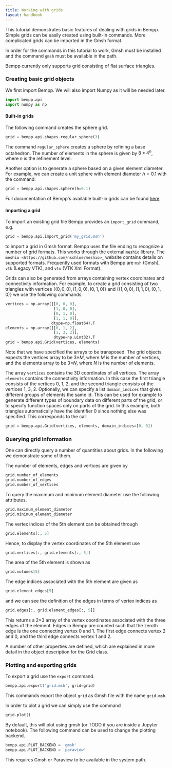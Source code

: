 ```yaml
---
title: Working with grids
layout: handbook
---
```


This tutorial demonstrates basic features of dealing with grids in Bempp.
Simple grids can be easily created using built-in commands.
More complicated grids can be imported in the Gmsh format.

In order for the commands in this tutorial to work, Gmsh must be
installed and the command `gmsh` must be available in the path.

Bempp currently only supports grid consisting of flat surface triangles.

### Creating basic grid objects

We first import Bempp.
We will also import Numpy as it will be needed later.

```python
import bempp.api
import numpy as np
```

#### Built-in grids
The following command creates the sphere grid.

```python
grid = bempp.api.shapes.regular_sphere(3)
```

The command `regular_sphere` creates a sphere by refining a
base octahedron. The number of elements in the sphere is given by
$8 * 4^n$, where $n$ is the refinement level.

Another option is to generate a sphere based on a given
element diameter. For example, we can create a unit sphere
with element diameter $h=0.1$ with the command:

```python
grid = bempp.api.shapes.sphere(h=0.1)
```

Full documentation of Bempp's available built-in grids can be found
[here](https://bempp-cl.readthedocs.io/en/latest/docs/bempp/api/shapes/index.html).

#### Importing a grid
To import an existing grid file Bempp provides an `import_grid` command, e.g.

```python
grid = bempp.api.import_grid('my_grid.msh')
```

to import a grid in Gmsh format. Bempp uses the file ending to recognize
a number of grid formats. This works through the external `meshio` library.
The `meshio <https://github.com/nschloe/meshio>`_ website contains details
on supported formats. Frequently used formats with Bempp are `msh` (Gmsh),
`vtk` (Legacy VTK), and `vtu` (VTK Xml Format).

Grids can also be generated from arrays containing vertex coordinates and
connectivity information. For example, to create a grid consisting of two
triangles with vertices $\{(0, 0, 0), (1, 0, 0), (0, 1, 0)\}$ and
$\{(1, 0, 0), (1, 1, 0), (0, 1, 0)\}$ we use the following commands.

```python
vertices = np.array([[0, 0, 0],
                     [1, 0, 0],
                     [0, 1, 0],
                     [1, 1, 0]],
                    dtype=np.float64).T
elements = np.array([[0, 1, 2],
                     [1, 3, 2]],
                     dtype=np.uint32).T
grid = bempp.api.Grid(vertices, elements)
```

Note that we have specified the arrays to be transposed. The grid objects
expects the vertices array to be 3&times;$M$, where $M$ is the number
of vertices, and the elements array to be 3&times;$N$, where $N$ is
the number of elements.

The array `vertices` contains the 3D coordinates of all vertices. The array
`elements` contains the connectivity information. In this case the first
triangle consists of the vertices 0, 1, 2, and the second triangle consists
of the vertices 1, 3, 2. Optionally, we can specify a list `domain_indices`
that gives different groups of elements the same id. This can be used
for example to generate different types of boundary data on different parts
of the grid, or to specify function spaces only on parts of the grid. In this
example, both triangles automatically have the identifier 0 since nothing
else was specified. This corresponds to the call

```python
grid = bempp.api.Grid(vertices, elements, domain_indices=[0, 0])
```

### Querying grid information

One can directly query a number of quantities about grids. In the following
we demonstrate some of them.

The number of elements, edges and vertices are given by

```python
grid.number_of_elements
grid.number_of_edges
grid.number_of_vertices
```

To query the maximum and minimum element diameter use the following attributes.

```python
grid.maximum_element_diameter
grid.minimum_element_diameter
```

The vertex indices of the 5th element can be obtained through

```python
grid.elements[:, 5]
```

Hence, to display the vertex coordinates of the 5th element use

```python
grid.vertices[:, grid.elements[:, 5]]
```

The area of the 5th element is shown as

```python
grid.volumes[5]
```

The edge indices associated with the 5th element are given as

```python
grid.element_edges[5]
```

and we can see the definition of the edges in terms of vertex
indices as

```python
grid.edges[:, grid.element_edges[:, 5]]
```

This returns a 2&times;3 array of the vertex coordinates associated
with the three edges of the element. Edges in Bempp are counted such
that the zeroth edge is the one connecting vertex 0 and 1. The first edge
connects vertex 2 and 0, and the third edge connects vertex 1 and 2.

A number of other properties are defined, which are explained in more detail
in the object description for the Grid class.

### Plotting and exporting grids

To export a grid use the `export` command.

```python
bempp.api.export('grid.msh', grid=grid)
```

This commands export the object `grid` as Gmsh file with the
name `grid.msh`.

In order to plot a grid we can simply use the command

```python
grid.plot()
```

By default, this will plot using gmsh (or TODO if you are inside a Jupyter notebook).
The following command can be used to change the plotting backend.

```python
bempp.api.PLOT_BACKEND = 'gmsh'
bempp.api.PLOT_BACKEND = 'paraview'
```

This requires Gmsh or Paraview to be available in the system path.
